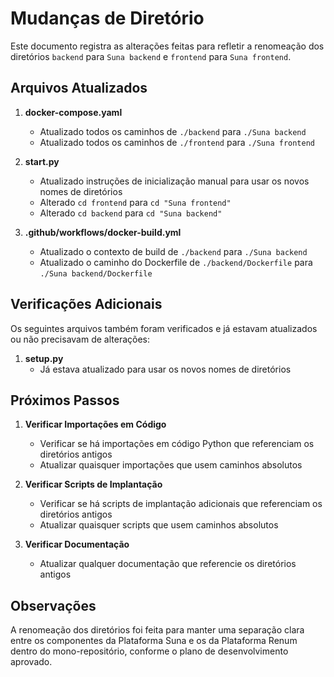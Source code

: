 # Mudanças de Diretório

Este documento registra as alterações feitas para refletir a renomeação dos diretórios `backend` para `Suna backend` e `frontend` para `Suna frontend`.

## Arquivos Atualizados

1. **docker-compose.yaml**
   - Atualizado todos os caminhos de `./backend` para `./Suna backend`
   - Atualizado todos os caminhos de `./frontend` para `./Suna frontend`

2. **start.py**
   - Atualizado instruções de inicialização manual para usar os novos nomes de diretórios
   - Alterado `cd frontend` para `cd "Suna frontend"`
   - Alterado `cd backend` para `cd "Suna backend"`

3. **.github/workflows/docker-build.yml**
   - Atualizado o contexto de build de `./backend` para `./Suna backend`
   - Atualizado o caminho do Dockerfile de `./backend/Dockerfile` para `./Suna backend/Dockerfile`

## Verificações Adicionais

Os seguintes arquivos também foram verificados e já estavam atualizados ou não precisavam de alterações:

1. **setup.py**
   - Já estava atualizado para usar os novos nomes de diretórios

## Próximos Passos

1. **Verificar Importações em Código**
   - Verificar se há importações em código Python que referenciam os diretórios antigos
   - Atualizar quaisquer importações que usem caminhos absolutos

2. **Verificar Scripts de Implantação**
   - Verificar se há scripts de implantação adicionais que referenciam os diretórios antigos
   - Atualizar quaisquer scripts que usem caminhos absolutos

3. **Verificar Documentação**
   - Atualizar qualquer documentação que referencie os diretórios antigos

## Observações

A renomeação dos diretórios foi feita para manter uma separação clara entre os componentes da Plataforma Suna e os da Plataforma Renum dentro do mono-repositório, conforme o plano de desenvolvimento aprovado.